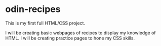 # odin-recipes
This is my first full HTML/CSS project.

I will be creating basic webpages of recipes to display my knowledge of HTML.
I will be creating practice pages to hone my CSS skills.
